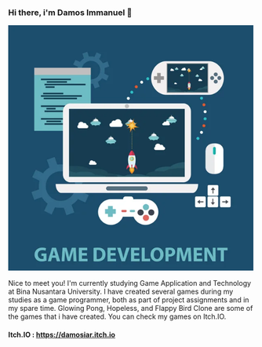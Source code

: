 ### Hi there, i'm Damos Immanuel 👋
<img lenght="500" height="500" alt="Game Development" src="Game Development.jpg">

Nice to meet you! I'm currently studying Game Application and Technology at Bina Nusantara University. I have created several games during my studies as a game programmer, both as part of project assignments and in my spare time. Glowing Pong, Hopeless, and Flappy Bird Clone are some of the games that i have created.
You can check my games on Itch.IO. 



#### Itch.IO : https://damosiar.itch.io


<!--
**DamosIAR/DamosIAR** is a ✨ _special_ ✨ repository because its `README.md` (this file) appears on your GitHub profile.

Here are some ideas to get you started:

- 🔭 I’m currently working on ...
- 🌱 I’m currently learning ...
- 👯 I’m looking to collaborate on ...
- 🤔 I’m looking for help with ...
- 💬 Ask me about ...
- 📫 How to reach me: ...
- 😄 Pronouns: ...
- ⚡ Fun fact: ...
-->
